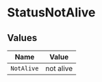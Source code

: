 # StatusNotAlive


## Values

| Name       | Value      |
| ---------- | ---------- |
| `NotAlive` | not alive  |
